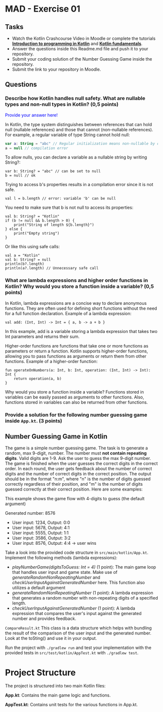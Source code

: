 # MAD - Exercise 01
## Tasks
* Watch the Kotlin Crashcourse Video in Moodle or complete the tutorials **[Introduction to programming in Kotlin](https://developer.android.com/courses/pathways/android-basics-compose-unit-1-pathway-1)** and **[Kotlin fundamentals](https://developer.android.com/courses/pathways/android-basics-compose-unit-2-pathway-1
)**.
* Answer the questions inside this Readme.md file and push it to your repository.
* Submit your coding solution of the Number Guessing Game inside the repository.
* Submit the link to your repository in Moodle.

## Questions
### Describe how Kotlin handles null safety. What are nullable types and non-null types in Kotlin? (0,5 points)
<span style="color:blue">Provide your answer here! </span>

In Kotlin, the type system distinguishes between references that can hold null (nullable references) and those that cannot (non-nullable references).
For example, a regular variable of type String cannot hold null:
```kotlin 
var a: String = "abc" // Regular initialization means non-nullable by default
a = null // compilation error
```
To allow nulls, you can declare a variable as a nullable string by writing String?:
```
var b: String? = "abc" // can be set to null
b = null // ok
```
Trying to access b's properties results in a compilation error since it is not safe.
```
val l = b.length // error: variable 'b' can be null
```
You need to make sure that b is not null to access its properties:
```
val b: String? = "Kotlin"
if (b != null && b.length > 0) {
    print("String of length ${b.length}")
} else {
    print("Empty string")
}
```
Or like this using safe calls: 
```
val a = "Kotlin"
val b: String? = null
println(b?.length)
println(a?.length) // Unnecessary safe call
```


### What are lambda expressions and higher order functions in Kotlin? Why would you store a function inside a variable? (0,5 points)
In Kotlin, lambda expressions are a concise way to declare anonymous functions. They are often used for defining short functions without the need for a full function declaration.
Example of a lambda expression:
```
val add: (Int, Int) -> Int = { a, b -> a + b }
```
In this example, add is a variable storing a lambda expression that takes two Int parameters and returns their sum.

Higher-order functions are functions that take one or more functions as parameters or return a function. 
Kotlin supports higher-order functions, allowing you to pass functions as arguments or return them from other functions.
Example of a higher-order function:
```
fun operateOnNumbers(a: Int, b: Int, operation: (Int, Int) -> Int): Int {
    return operation(a, b)
}
```
Why would you store a function inside a variable?
Functions stored in variables can be easily passed as arguments to other functions.
Also, functions stored in variables can also be returned from other functions.

### Provide a solution for the following number guessing game inside `App.kt`. (3 points)

## Number Guessing Game in Kotlin
The game is a simple number guessing game. The task is to generate a random, max 9-digit, number. The number must **not contain repeating digits**. Valid digits are 1-9.
Ask the user to guess the max 9-digit number. The game is finished when the user guesses the correct digits in the correct order.
In each round, the user gets feedback about the number of correct digits and the number of correct digits in the correct position.
The output should be in the format "n:m", where "n" is the number of digits guessed correctly regardless of their position, 
and "m" is the number of digits guessed correctly at their correct position. Here are some examples:

This example shows the game flow with 4-digits to guess (the default argument)

Generated number: 8576
-	User input: 1234, Output: 0:0
-	User input: 5678, Output: 4:1
-	User input: 5555, Output: 1:1
-	User input: 3586, Output: 3:2
-	User input: 8576, Output: 4:4 -> user wins

Take a look into the provided code structure in `src/main/kotlin/App.kt`. Implement the following methods (lambda expressions):
- _playNumberGame(digitsToGuess: Int = 4)_ (1 point): The main game loop that handles user input and game state. Make use of _generateRandomNonRepeatingNumber_ and _checkUserInputAgainstGeneratedNumber_ here. This function also utilizes a default argument 
- _generateRandomNonRepeatingNumber_ (1 point): A lambda expression that generates a random number with non-repeating digits of a specified length.
- _checkUserInputAgainstGeneratedNumber_ (1 point): A lambda expression that compares the user's input against the generated number and provides feedback.

``CompareResult.kt`` This class is a data structure which helps with bundling the result of the comparison of the user input and the generated number. Look at the toSting() and use it in your output.

Run the project with `./gradlew run` and test your implementation with the provided tests in `src/test/kotlin/AppTest.kt` with `./gradlew test`.

# Project Structure
The project is structured into two main Kotlin files:

**App.kt**: Contains the main game logic and functions.

**AppTest.kt**: Contains unit tests for the various functions in App.kt.

